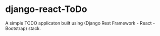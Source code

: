 # django-react-ToDo
A simple TODO applicaton built using (Django Rest Framework - React - Bootstrap) stack.
